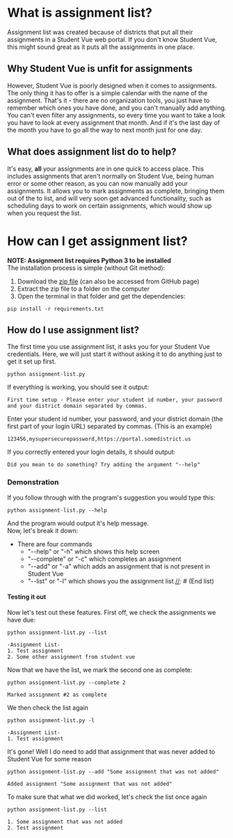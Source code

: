 # What is assignment list?
Assignment list was created because of districts that put all their assignments in a Student Vue web portal. If you don't know Student Vue, this might sound great as it puts all the assignments in one place. 
## Why Student Vue is unfit for assignments
However, Student Vue is poorly designed when it comes to assignments. The only thing it has to offer is a simple calendar with the name of the assignment. That's it - there are no organization tools, you just have to remember which ones you have done, and you can't manually add anything. You can't even filter any assignments, so every time you want to take a look you have to look at every assignment that month. And if it's the last day of the month you have to go all the way to next month just for one day.
## What does assignment list do to help?
It's easy, **all** your assignments are in one quick to access place. This includes assignments that aren't normally on Student Vue, being human error or some other reason, as you can now manually add your assignments. It allows you to mark assignments as complete, bringing them out of the to list, and will very soon get advanced functionality, such as scheduling days to work on certain assignments, which would show up when you request the list.
# How can I get assignment list?
**NOTE: Assignment list requires Python 3 to be installed**<br>
The installation process is simple (without Git method):
1. Download the [zip file](https://github.com/Whodiduexpect/assignment-list/archive/master.zip) (can also be accessed from GitHub page)
2. Extract the zip file to a folder on the computer
3. Open the terminal in that folder and get the dependencies:
```
pip install -r requirements.txt
```
[//]: # (End list)
## How do I use assignment list?
The first time you use assignment list, it asks you for your Student Vue credentials. Here, we will just start it without asking it to do anything just to get it set up first.
```
python assignment-list.py
```
If everything is working, you should see it output:
```
First time setup - Please enter your student id number, your password and your district domain separated by commas.
```
Enter your student id number, your password, and your district domain (the first part of your login URL) separated by commas.
(This is an example)
```
123456,mysupersecurepassword,https://portal.somedistrict.us
```
If you correctly entered your login details, it should output:
```
Did you mean to do something? Try adding the argument "--help"
```
### Demonstration
If you follow through with the program's suggestion you would type this:
```
python assignment-list.py --help
```
And the program would output it's help message.<br>
Now, let's break it down:
* There are four commands
    - "--help" or "-h" which shows this help screen
    - "--complete" or "-c" which completes an assignment
    - "--add" or "-a" which adds an assignment that is not present in Student Vue
    - "--list" or "-l" which shows you the assignment list
[//]: # (End list)
#### Testing it out
Now let's test out these features.
First off, we check the assignments we have due:
```
python assignment-list.py --list
```

```
-Assignment List-
1. Test assignment
2. Some other assignment from student vue
```
Now that we have the list, we mark the second one as complete:
```
python assignment-list.py --complete 2
```

```
Marked assignment #2 as complete
```
We then check the list again
```
python assignment-list.py -l
```
```
-Assignment List-
1. Test assignment
```
It's gone! Well I do need to add that assignment that was never added to Student Vue for some reason
```
python assignment-list.py --add "Some assignment that was not added"
```

```
Added assignment "Some assignment that was not added"
```
To make sure that what we did worked, let's check the list once again
```
python assignment-list.py --list
```

```
1. Some assignment that was not added
2. Test assignment
```
